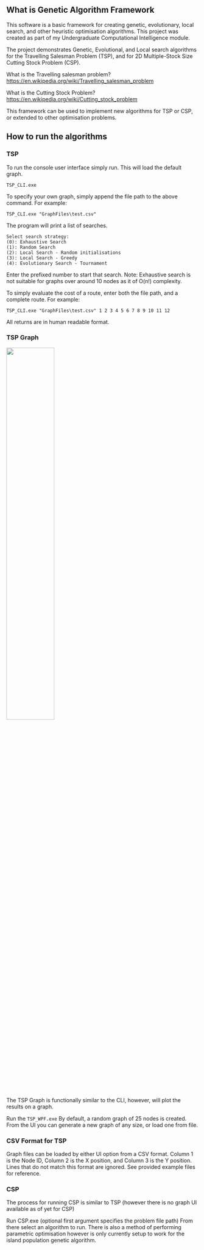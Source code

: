 ## What is Genetic Algorithm Framework
This software is a basic framework for creating genetic, evolutionary, local search, and other heuristic optimisation algorithms.
This project was created as part of my Undergraduate Computational Intelligence  module.

The project demonstrates Genetic, Evolutional, and Local search algorithms for the Travelling Salesman Problem (TSP), and for 2D Multiple-Stock Size Cutting Stock Problem (CSP). 

What is the Travelling salesman problem? https://en.wikipedia.org/wiki/Travelling_salesman_problem

What is the Cutting Stock Problem? https://en.wikipedia.org/wiki/Cutting_stock_problem

This framework can be used to implement new algorithms for TSP or CSP, or extended to other optimisation problems.

## How to run the algorithms
### TSP

To run the console user interface simply run. This will load the default graph.
```
TSP_CLI.exe
```
To specify your own graph, simply append the file path to the above command. For example:
```
TSP_CLI.exe "GraphFiles\test.csv"
```

The program will print a list of searches.
```
Select search strategy:
(0): Exhaustive Search
(1): Random Search
(2): Local Search - Random initialisations
(3): Local Search - Greedy
(4): Evolutionary Search - Tournament
```
Enter the prefixed number to start that search.
Note: Exhaustive search is not suitable for graphs over around 10 nodes as it of O(n!) complexity.

To simply evaluate the cost of a route, enter both the file path, and a complete route. For example:
```
TSP_CLI.exe "GraphFiles\test.csv" 1 2 3 4 5 6 7 8 9 10 11 12
```
All returns are in human readable format.

### TSP Graph
<img src="https://user-images.githubusercontent.com/45512892/99120792-5a779880-25f3-11eb-82af-0879a582ee93.png" width="50%">

The TSP Graph is functionally similar to the CLI, however, will plot the results on a graph.

Run the `TSP_WPF.exe`
By default, a random graph of 25 nodes is created.
From the UI you can generate a new graph of any size, or load one from file.

### CSV Format for TSP
Graph files can be loaded by either UI option from a CSV format.
Column 1 is the Node ID, Column 2 is the X position, and Column 3 is the Y position.
Lines that do not match this format are ignored.
See provided example files for reference.

### CSP
The process for running CSP is similar to TSP (however there is no graph UI available as of yet for CSP)

Run CSP.exe (optional first argument specifies the problem file path)
From there select an algorithm to run.
There is also a method of performing parametric optimisation however is only currently setup to work for the island population genetic algorithm.
